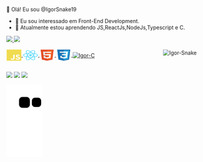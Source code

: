  👋 Olá! Eu sou @IgorSnake19
- 👀 Eu sou interessado em Front-End Development.
- 🌱 Atualmente estou aprendendo JS,ReactJs,NodeJs,Typescript e C.

<div>
  <a href="https://github.com/IgorSnake19">
  <img height="160em" src="https://github-readme-stats.vercel.app/api?username=IgorSnake19&show_icons=true&theme=dark&include_all_commits=true&count_private=true"/>
  <img height="160em" src="https://github-readme-stats.vercel.app/api/top-langs/?username=IgorSnake19&layout=compact&langs_count=7&theme=dark"/>
</div>

<div style="display: inline_block"><br>
  <img align="center" alt="Igor-Js" height="30" width="40" src="https://raw.githubusercontent.com/devicons/devicon/master/icons/javascript/javascript-plain.svg">
  <img align="center" alt="Igor-React" height="30" width="40" src="https://raw.githubusercontent.com/devicons/devicon/master/icons/react/react-original.svg">
  <img align="center" alt="Igor-HTML" height="30" width="40" src="https://raw.githubusercontent.com/devicons/devicon/master/icons/html5/html5-original.svg">
  <img align="center" alt="Igor-CSS" height="30" width="40" src="https://raw.githubusercontent.com/devicons/devicon/master/icons/css3/css3-original.svg">
  <img align="center" alt="Igor-C" height="30" width="40" src="https://cdn.jsdelivr.net/gh/devicons/devicon/icons/c/c-original.svg">
  <img align="right" alt="Igor-Snake" src="https://media.tenor.com/images/f2d6ee9cbd2f9176808f55d5b0c5d3c7/tenor.gif">
</div>
</div>

 ##

<div> 
  <a href="https://instagram.com/mendesigor17" target="_blank"><img src="https://img.shields.io/badge/-Instagram-%23E4405F?style=for-the-badge&logo=instagram&logoColor=white" target="_blank"></a>
  <a href = "mailto:igor07082001@gmail.com"><img src="https://img.shields.io/badge/-Gmail-%23333?style=for-the-badge&logo=gmail&logoColor=white" target="_blank"></a>
  <a href="https://www.linkedin.com/in/igor-mendes-7015661b9/" target="_blank"><img src="https://img.shields.io/badge/-LinkedIn-%230077B5?style=for-the-badge&logo=linkedin&logoColor=white" target="_blank"></a>  

![Snake animation](https://github.com/IgorSnake19/IgorSnake19/blob/output/github-contribution-grid-snake.svg)
</div>
